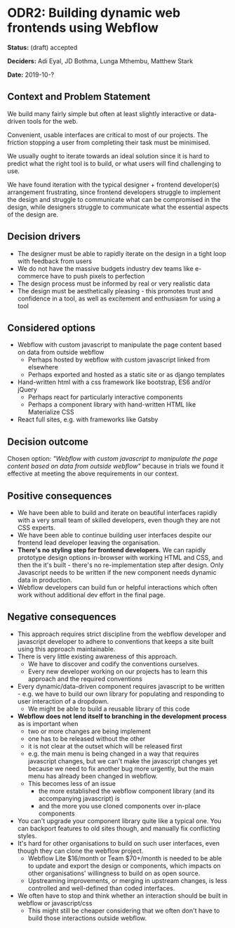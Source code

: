 # ODR2: Building dynamic web frontends using Webflow

**Status:** \(draft\) accepted

**Deciders:** Adi Eyal, JD Bothma, Lunga Mthembu, Matthew Stark

**Date:** 2019-10-?

## Context and Problem Statement

We build many fairly simple but often at least slightly interactive or data-driven tools for the web.

Convenient, usable interfaces are critical to most of our projects. The friction stopping a user from completing their task must be minimised.

We usually ought to iterate towards an ideal solution since it is hard to predict what the right tool is to build, or what users will find challenging to use.

We have found iteration with the typical designer + frontend developer\(s\) arrangement frustrating, since frontend developers struggle to implement the design and struggle to communicate what can be compromised in the design, while designers struggle to communicate what the essential aspects of the design are.

## Decision drivers

* The designer must be able to rapidly iterate on the design in a tight loop with feedback from users 
* We do not have the massive budgets industry dev teams like e-commerce have to push pixels to perfection 
* The design process must be informed by real or very realistic data
* The design must be aesthetically pleasing - this promotes trust and confidence in a tool, as well as excitement and enthusiasm for using a tool

## Considered options

* Webflow with custom javascript to manipulate the page content based on data from outside webflow
  * Perhaps hosted by webflow with custom javascript linked from elsewhere
  * Perhaps exported and hosted as a static site or as django templates
* Hand-written html with a css framework like bootstrap, ES6 and/or jQuery
  * Perhaps react for particularly interactive components
  * Perhaps a component library with hand-written HTML like Materialize CSS
* React full sites, e.g. with frameworks like Gatsby

## Decision outcome

Chosen option: _"Webflow with custom javascript to manipulate the page content based on data from outside webflow"_ because in trials we found it effective at meeting the above requirements in our context.

## Positive consequences

* We have been able to build and iterate on beautiful interfaces rapidly with a very small team of skilled developers, even though they are not CSS experts.
* We have been able to continue building user interfaces despite our frontend lead developer leaving the organisation.
* **There's no styling step for frontend developers.** We can rapidly prototype design options in-browser with working HTML and CSS, and then the it's built - there's no re-implementation step after design. Only Javascript needs to be written if the new component needs dynamic data in production.
* Webflow developers can build fun or helpful interactions which often work without additional dev effort in the final page.

## Negative consequences

* This approach requires strict discipline from the webflow developer and javascript developer to adhere to conventions that keeps a site built using this approach maintainable.
* There is very little existing awareness of this approach.
  * We have to discover and codify the conventions ourselves.
  * Every new developer working on our projects has to learn this approach and the required conventions
* Every dynamic/data-driven component requires javascript to be written - e.g. we have to build our own library for populating and responding to user interaction of a dropdown.
  * We might be able to build a reusable library of this code
* **Webflow does not lend itself to branching in the development process** as is important when
  * two or more changes are being implement
  * one has to be released without the other
  * it is not clear at the outset which will be released first
  * e.g. the main menu is being changed in a way that requires javascript changes, but we can't make the javascript changes yet because we need to fix another bug more urgently, but the main menu has already been changed in webflow.
  * This becomes less of an issue
    * the more established the webflow component library \(and its accompanying javascript\) is
    * and the more you use cloned components over in-place components 
* You can't upgrade your component library quite like a typical one. You can backport features to old sites though, and manually fix conflicting styles.
* It's hard for other organisations to build on such user interfaces, even though they can clone the webflow project.
  * Webflow Lite $16/month or Team $70+/month is needed to be able to update and export the design or components, which impacts on other organisations' willingness to build on as open source.
  * Upstreaming improvements, or merging in upstream changes, is less controlled and well-defined than coded interfaces.
* We often have to stop and think whether an interaction should be built in webflow or javascript/css
  * This might still be cheaper considering that we often don't have to build those interactions outside webflow.



